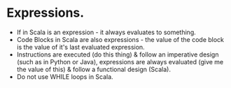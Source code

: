 # Expressions.

* If in Scala is an expression - it always evaluates to something.
* Code Blocks in Scala are also expressions - the value of the code block is the value of it's last evaluated expression.
* Instructions are executed (do this thing) & follow an imperative design (such as in Python or Java), expressions are always evaluated (give me the value of this) & follow a functional design (Scala).
* Do not use WHILE loops in Scala.